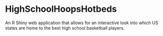 # HighSchoolHoopsHotbeds
An R Shiny web application that allows for an interactive look into which US states are home to the best high school basketball players.
